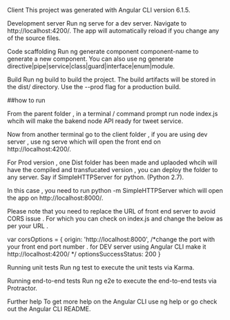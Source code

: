 Client
This project was generated with Angular CLI version 6.1.5.

Development server
Run ng serve for a dev server. Navigate to http://localhost:4200/. The app will automatically reload if you change any of the source files.

Code scaffolding
Run ng generate component component-name to generate a new component. You can also use ng generate directive|pipe|service|class|guard|interface|enum|module.

Build
Run ng build to build the project. The build artifacts will be stored in the dist/ directory. Use the --prod flag for a production build.

##how to run

From the parent folder , in a terminal / command prompt run node index.js whcih will make the bakend node API ready for tweet service.

Now from another terminal go to the client folder , if you are using dev server , use ng serve which will open the front end on http://localhost:4200/.

For Prod version , one Dist folder has been made and uplaoded whcih will have the compiled and transfucated version , you can deploy the folder to any server. Say if SimpleHTTPServer for python. (Python 2.7).

In this case , you need to run python -m SimpleHTTPServer which will open the app on http://localhost:8000/.

Please note that you need to replace the URL of front end server to avoid CORS issue . For which you can check on index.js and change the below as per your URL .

var corsOptions = { origin: 'http://localhost:8000', /*change the port with your front end port number . for DEV server using Angular CLI make it http://localhost:4200/ */ optionsSuccessStatus: 200 }

Running unit tests
Run ng test to execute the unit tests via Karma.

Running end-to-end tests
Run ng e2e to execute the end-to-end tests via Protractor.

Further help
To get more help on the Angular CLI use ng help or go check out the Angular CLI README.

